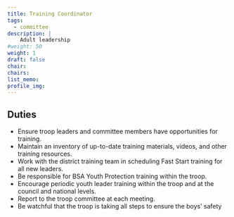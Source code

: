 ```yaml
---
title: Training Coordinator
tags:
  - committee
description: |
    Adult leadership
#weight: 50
weight: 1
draft: false
chair:
chairs:
list_memo:
profile_img:
---
```


## Duties

- Ensure troop leaders and committee members have opportunities for training.
- Maintain an inventory of up-to-date training materials, videos, and other
training resources.
- Work with the district training team in scheduling Fast Start training for all
new leaders.
- Be responsible for BSA Youth Protection training within the troop.
- Encourage periodic youth leader training within the troop and at the council
and national levels.
- Report to the troop committee at each meeting.
- Be watchful that the troop is taking all steps to ensure the boys’ safety

